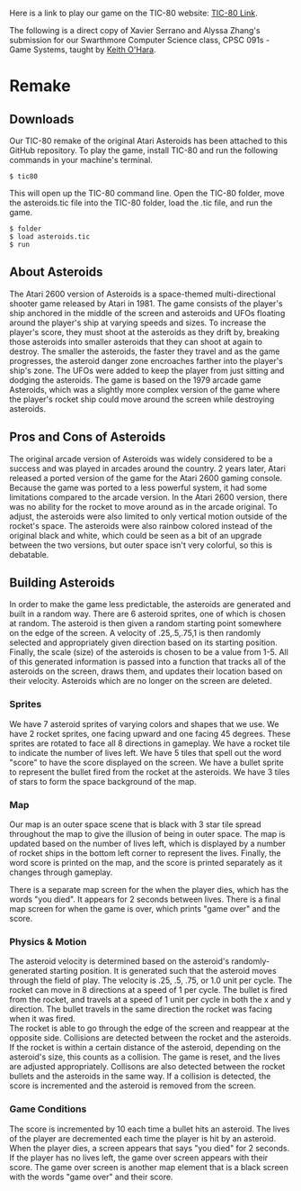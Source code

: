 Here is a link to play our game on the TIC-80 website: [TIC-80 Link](https://tic80.com/play?cart=3253).

The following is a direct copy of Xavier Serrano and Alyssa Zhang's submission for our Swarthmore Computer Science class, CPSC 091s - Game Systems, taught by [Keith O'Hara](https://drablab.org/keithohara/).



# Remake
## Downloads
Our TIC-80 remake of the original Atari Asteroids has been attached to this GitHub repository. To play the game, install TIC-80 and run the following commands in your machine's terminal.
```
$ tic80
```
This will open up the TIC-80 command line. Open the TIC-80 folder, move the asteroids.tic file into the TIC-80 folder, load the .tic file, and run the game.
```
$ folder
$ load asteroids.tic
$ run
```
## About Asteroids
The Atari 2600 version of Asteroids is a space-themed multi-directional shooter game released by Atari in 1981. The game consists of the player's ship anchored in the middle of the screen and asteroids and UFOs floating around the player's ship at varying speeds and sizes. To increase the player's score, they must shoot at the asteroids as they drift by, breaking those asteroids into smaller asteroids that they can shoot at again to destroy. The smaller the asteroids, the faster they travel and as the game progresses, the asteroid danger zone encroaches farther into the player's ship's zone. The UFOs were added to keep the player from just sitting and dodging the asteroids. The game is based on the 1979 arcade game Asteroids, which was a slightly more complex version of the game where the player's rocket ship could move around the screen while destroying asteroids.

## Pros and Cons of Asteroids
The original arcade version of Asteroids was widely considered to be a success and was played in arcades around the country. 2 years later, Atari released a ported version of the game for the Atari 2600 gaming console. Because the game was ported to a less powerful system, it had some limitations compared to the arcade version.  In the Atari 2600 version, there was no ability for the rocket to move around as in the arcade original. To adjust, the asteroids were also limited to only vertical motion outside of the rocket's space. The asteroids were also rainbow colored instead of the original black and white, which could be seen as a bit of an upgrade between the two versions, but outer space isn't very colorful, so this is debatable.


## Building Asteroids
In order to make the game less predictable, the asteroids are generated and built in a random way.  There are 6 asteroid sprites, one of which is chosen at random. The asteroid is then given a random starting point somewhere on the edge of the screen. A velocity of .25,.5,.75,1 is then randomly selected and appropriately given direction based on its starting position.  Finally, the scale (size) of the asteroids is chosen to be a value from 1-5.  All of this generated information is passed into a function that tracks all of the asteroids on the screen, draws them, and updates their location based on their velocity. Asteroids which are no longer on the screen are deleted.

### Sprites
We have 7 asteroid sprites of varying colors and shapes that we use.
We have 2 rocket sprites, one facing upward and one facing 45 degrees. These sprites are rotated to face all 8 directions in gameplay.
We have a rocket tile to indicate the number of lives left.
We have 5 tiles that spell out the word "score" to have the score displayed on the screen.
We have a bullet sprite to represent the bullet fired from the rocket at the asteroids.
We have 3 tiles of stars to form the space background of the map.

### Map
Our map is an outer space scene that is black with 3 star tile spread throughout the map to give the illusion of being in outer space.  The map is updated based on the number of lives left, which is displayed by a number of rocket ships in the bottom left corner to represent the lives. Finally, the word score is printed on the map, and the score is printed separately as it changes through gameplay.

There is a separate map screen for the when the player dies, which has the words "you died". It appears for 2 seconds between lives.
There is a final map screen for when the game is over, which prints "game over" and the score. 

### Physics & Motion
The asteroid velocity is determined based on the asteroid's randomly-generated starting position. It is generated such that the asteroid moves through the field of play. The velocity is .25, .5, .75, or 1.0 unit per cycle.
The rocket can move in 8 directions at a speed of 1 per cycle.
The bullet is fired from the rocket, and travels at a speed of 1 unit per cycle in both the x and y direction. The bullet travels in the same direction the rocket was facing when it was fired.  
The rocket is able to go through the edge of the screen and reappear at the opposite side. 
Collisions are detected between the rocket and the asteroids. If the rocket is within a certain distance of the asteroid, depending on the asteroid's size, this counts as a collision. The game is reset, and the lives are adjusted appropriately.
Collisons are also detected between the rocket bullets and the asteroids in the same way. If a collision is detected, the score is incremented and the asteroid is removed from the screen.

### Game Conditions
The score is incremented by 10 each time a bullet hits an asteroid. 
The lives of the player are decremented each time the player is hit by an asteroid.
When the player dies, a screen appears that says "you died" for 2 seconds.
If the player has no lives left, the game over screen appears with their score. The game over screen is another map element that is a black screen with the words "game over" and their score.
